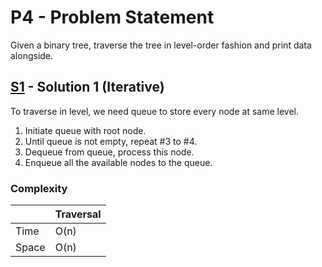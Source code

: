 # P4 - Problem Statement
Given a binary tree, traverse the tree in level-order fashion and print data alongside.

## [S1](https://github.com/Lakshitnagar/DS-ALGO/blob/master/ds/binaryTree/p1/S1.java) - Solution 1 (Iterative)
To traverse in level, we need queue to store every node at same level.
1. Initiate queue with root node.
2. Until queue is not empty, repeat #3 to #4.
3. Dequeue from queue, process this node.
4. Enqueue all the available nodes to the queue. 

### Complexity

|               | Traversal     |
| ------------- | ------------- |
| Time          | O(n)          |
| Space         | O(n)          |
